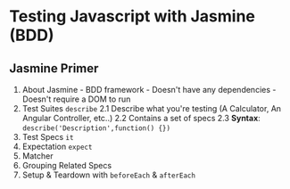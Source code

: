 # Testing Javascript with Jasmine (BDD)

## Jasmine Primer

  1. About Jasmine
    - BDD framework
    - Doesn't have any dependencies
    - Doesn't require a DOM to run
  2. Test Suites `describe`
    2.1 Describe what you're testing (A Calculator, An Angular Controller, etc..)
    2.2 Contains a set of specs
    2.3 **Syntax**: `describe('Description',function() {})`
  3. Test Specs `it`
  4. Expectation `expect`
  5. Matcher
  6. Grouping Related Specs
  7. Setup & Teardown with `beforeEach` & `afterEach`

